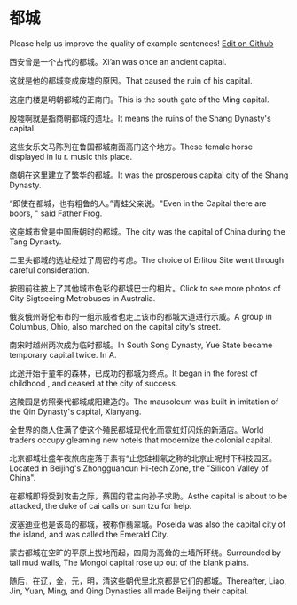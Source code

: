 # 都城

Please help us improve the quality of example sentences! [Edit on Github](https://github.com/jiyushe/jiyu-example-sentence-source/blob/main/chinese/ducheng.md)

<p><span class="chinese">西安曾是一个古代的都城。</span><span class="english">Xi’an was once an ancient capital.</span></p>

<p><span class="chinese">这就是他的都城变成废墟的原因。</span><span class="english">That caused the ruin of his capital.</span></p>

<p><span class="chinese">这座门楼是明朝都城的正南门。</span><span class="english">This is the south gate of the Ming capital.</span></p>

<p><span class="chinese">殷墟啊就是指商朝都城的遗址。</span><span class="english">It means the ruins of the Shang Dynasty's capital.</span></p>

<p><span class="chinese">这些女乐文马陈列在鲁国都城南面高门这个地方。</span><span class="english">These female horse displayed in lu r. music this place.</span></p>

<p><span class="chinese">商朝在这里建立了繁华的都城。</span><span class="english">It was the prosperous capital city of the Shang Dynasty.</span></p>

<p><span class="chinese">“即使在都城，也有粗鲁的人。”青蛙父亲说。</span><span class="english">"Even in the Capital there are boors, " said Father Frog.</span></p>

<p><span class="chinese">这座城市曾是中国唐朝时的都城。</span><span class="english">The city was the capital of China during the Tang Dynasty.</span></p>

<p><span class="chinese">二里头都城的选址经过了周密的考虑。</span><span class="english">The choice of Erlitou Site went through careful consideration.</span></p>

<p><span class="chinese">按图前往披上了其他城市色彩的都城巴士的相片。</span><span class="english">Click to see more photos of City Sigtseeing Metrobuses in Australia.</span></p>

<p><span class="chinese">俄亥俄州哥伦布市的一组示威者也走上该市的都城大道进行示威。</span><span class="english">A group in Columbus, Ohio, also marched on the capital city's street.</span></p>

<p><span class="chinese">南宋时越州两次成为临时都城。</span><span class="english">In South Song Dynasty, Yue State became temporary capital twice. In A.</span></p>

<p><span class="chinese">此途开始于童年的森林，已成功的都城为终点。</span><span class="english">It began in the forest of childhood , and ceased at the city of success.</span></p>

<p><span class="chinese">这陵园是仿照秦代都城咸阳建造的。</span><span class="english">The mausoleum was built in imitation of the Qin Dynasty's capital, Xianyang.</span></p>

<p><span class="chinese">全世界的商人住满了使这个殖民都城现代化而霓虹灯闪烁的新酒店。</span><span class="english">World traders occupy gleaming new hotels that modernize the colonial capital.</span></p>

<p><span class="chinese">北京都城壮盛年夜旅店座落于素有“止您硅褂氡之称的北京止呢村下科技园区。</span><span class="english">Located in Beijing's Zhongguancun Hi-tech Zone, the "Silicon Valley of China".</span></p>

<p><span class="chinese">在都城即将受到攻击之际，蔡国的君主向孙子求助。</span><span class="english">Asthe capital is about to be attacked, the duke of cai calls on sun tzu for help.</span></p>

<p><span class="chinese">波塞迪亚也是该岛的都城，被称作翡翠城。</span><span class="english">Poseida was also the capital city of the island, and was called the Emerald City.</span></p>

<p><span class="chinese">蒙古都城在空旷的平原上拔地而起，四周为高耸的土墙所环绕。</span><span class="english">Surrounded by tall mud walls, The Mongol capital rose up out of the blank plains.</span></p>

<p><span class="chinese">随后，在辽，金，元，明，清这些朝代里北京都是它们的都城。</span><span class="english">Thereafter, Liao, Jin, Yuan, Ming, and Qing Dynasties all made Beijing their capital.</span></p>

